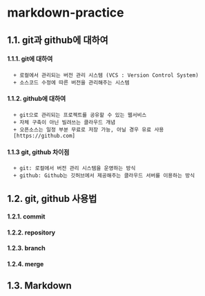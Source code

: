 # markdown-practice

## 1.1. git과 github에 대하여
#### 1.1.1. git에 대하여
      + 로컬에서 관리되는 버전 관리 시스템 (VCS : Version Control System)
      + 소스코드 수정에 따른 버전을 관리해주는 시스템
        
#### 1.1.2. github에 대하여
      + git으로 관리되는 프로젝트를 공유할 수 있는 웹서비스
      + 자체 구축이 아닌 빌려쓰는 클라우드 개념
      + 오픈소스는 일정 부분 무료로 저장 가능, 아닐 경우 유료 사용
      [https://github.com]
    
    
#### 1.1.3 git, github 차이점
      + git: 로컬에서 버전 관리 시스템을 운영하는 방식
      + github: Github는 깃허브에서 제공해주는 클라우드 서버를 이용하는 방식
    
## 1.2. git, github 사용법
#### 1.2.1. commit
#### 1.2.2. repository
#### 1.2.3. branch
#### 1.2.4. merge

## 1.3. Markdown
